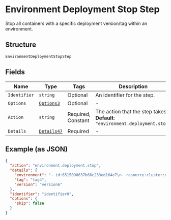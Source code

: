 
# Environment Deployment Stop Step

Stop all containers with a specific deployment version/tag within an environment.

## Structure

`EnvironmentDeploymentStopStep`

## Fields

| Name | Type | Tags | Description |
|  --- | --- | --- | --- |
| `Identifier` | `string` | Optional | An identifier for the step. |
| `Options` | [`Options3`](../../doc/models/options-3.md) | Optional | - |
| `Action` | `string` | Required, Constant | The action that the step takes.<br>**Default**: `"environment.deployment.stop"` |
| `Details` | [`Details47`](../../doc/models/details-47.md) | Required | - |

## Example (as JSON)

```json
{
  "action": "environment.deployment.stop",
  "details": {
    "environment": "- id:6515098637b66c233ed164e7\n- resource:cluster:dev,env:demo,container:api\n- from:/image-create\n",
    "tag": "tag4",
    "version": "version6"
  },
  "identifier": "identifier0",
  "options": {
    "skip": false
  }
}
```


